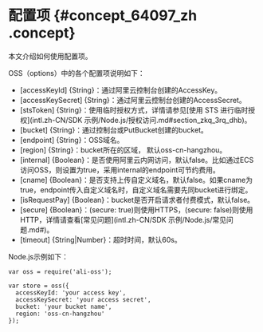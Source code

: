 # 配置项 {#concept_64097_zh .concept}

本文介绍如何使用配置项。

OSS（options）中的各个配置项说明如下：

-   \[accessKeyId\] \{String\}：通过阿里云控制台创建的AccessKey。
-   \[accessKeySecret\] \{String\}：通过阿里云控制台创建的AccessSecret。
-   \[stsToken\] \{String\}：使用临时授权方式，详情请参见[使用 STS 进行临时授权](intl.zh-CN/SDK 示例/Node.js/授权访问.md#section_zkq_3rq_dhb)。
-   \[bucket\] \{String\}：通过控制台或PutBucket创建的bucket。
-   \[endpoint\] \{String\}：OSS域名。
-   \[region\] \{String\}：bucket所在的区域， 默认oss-cn-hangzhou。
-   \[internal\] \{Boolean\}：是否使用阿里云内网访问，默认false。比如通过ECS访问OSS，则设置为true，采用internal的endpoint可节约费用。
-   \[cname\] \{Boolean\}：是否支持上传自定义域名，默认false。如果cname为true，endpoint传入自定义域名时，自定义域名需要先同bucket进行绑定。
-   \[isRequestPay\] \{Boolean\}：bucket是否开启请求者付费模式，默认false。
-   \[secure\] \{Boolean\}：\(secure: true\)则使用HTTPS，\(secure: false\)则使用HTTP，详情请查看[常见问题](intl.zh-CN/SDK 示例/Node.js/常见问题.md#)。
-   \[timeout\] \{String|Number\}：超时时间，默认60s。

Node.js示例如下：

```
var oss = require('ali-oss');

var store = oss({
  accessKeyId: 'your access key',
  accessKeySecret: 'your access secret',
  bucket: 'your bucket name',
  region: 'oss-cn-hangzhou'
});
		
```

